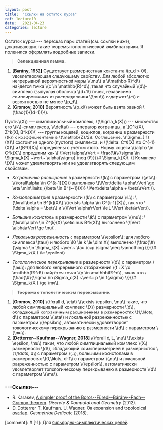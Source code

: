 ```yaml
---
layout: post
title:  "Ссылки на остаток курса"
ref: lecture10
date:   2021-04-23
categories: lecture
---
```


Остаток курса --- пересказ пары статей (см. ссылки ниже), доказывающих такие теоремы топологической комбинаторики. Я поленился оформлять подробные записки.

> **Селекционная лемма.**
1. **[Bárány, 1982]** Существует размерностная константа \\(p_d > 0\\), удовлетворяющая следующему свойству. Для любой абсолютно непрерывной вероятностной меры \\(\mu\\) в \\(\mathbb{R}^d\\) найдётся точка \\(c \in \mathbb{R}^d\\), такая что случайный \\(d\\)-симплекс (выпуклая оболочка \\(d+1\\) точек, независимо семплированных из распределения \\(\mu\\)) содержит \\(c\\) с вероятностью не менее \\(p_d\\). 
2. **[Gromov, 2010]** Вероятность \\(p_d\\) может быть взята равной \\(\frac{1}{(d+1)!}\\). 

Пусть \\(X\\) --- симплициальный комплекс, \\(\Sigma_k(X)\\) --- множество его \\(k\\)-симплексов, \\(\delta\\) --- оператор кограницы, а \\(C^k(X), Z^k(X), B^k(X)\\) --- группы коцепей, коциклов, кограниц в размерности \((k\\) с коэффициентами в \\(\mathbb{Z}/2\\). Соглашение: \\(\Sigma_{-1}(X)\\) состоит из одного (пустого) симплекса, и \\(\delta: C^0(X) \to C^{-1}(X)\\) и \\(B^0(X)\\) определены с учётом этого. Норму коцепи \\(\alpha \in C^k(X)\\) определим как 
\\[
\lVert \alpha\rVert = \frac{\\#\\{\sigma \in \Sigma_k(X) ~\vert~ \alpha(\sigma) \neq 0\\}}{\\# \Sigma_k(X)}.
\\]
Комплекс \\(X\\) может удовлетворять или не удовлетворять следующим свойствам.

* _Кограничное расширение_ в размерности \\(k\\) с параметром \\(\eta\\): \\(\forall\alpha \in C^{k-1}(X)\\) выполнено \\(\lVert\delta \alpha\rVert \ge \eta \min\limits_{\beta \in B^{k-1}(X)} \lVert\delta \alpha + \beta\rVert \\).

* _Коизопериметрия_ в размерности \\(k\\) с параметром \\(L\\): \\(\forall\beta \in B^{k}(X)\\) \\(\exists \alpha \in C^{k-1}(X)\\), так что \\(\delta \alpha = \beta\\) и \\(\lVert \alpha\rVert \le L \lVert \beta\rVert\\).

* _Большие косистолы_ в размерности \\(k\\) с параметром \\(\nu\\): \\(\forall\alpha \in Z^{k}(X) \setminus B^k(X)\\) выполнено \\(\lVert \alpha\rVert \ge \nu\\).

* _Локальная разреженность_ с параметром \\(\epsilon\\): для любого симплекса \\(tau\\) и любого \\(0 \le k \le \dim X\\) выполнено \\(\frac{\\#\\{\sigma \in \Sigma_k(X) ~\vert~ \tau \cap \sigma \neq \varnothing \\}}{\\# \Sigma_k(X)} \le \epsilon\\).

* _Топологическое перекрывание_ в размерности \\(d\\) с параметром \\(\mu\\): для любого непрерывного отображения \\(f : X \to \mathbb{R}^d\\) найдётся точка \\(p \in \mathbb{R}^d\\), такая что \\(\frac{\\#\\{\sigma \in \Sigma_d(X) ~\vert~ p \in f(\sigma) \\}}{\\# \Sigma_k(X)} \ge \mu\\). 

> **Теорема о топологическом перекрывании.**
1. **[Gromov, 2010]** \\(\forall d, \eta\\) \\(\exists \epsilon, \mu\\) такие, что любой симплициальный комплекс \\(X\\) размерности \\(d\\), обладающий кограничным расширением в размерностях \\(1,\ldots, d\\) с параметром \\(\eta\\) и локальной разреженностью с параметром \\(\epsilon\\), автоматически удовлетворяет топологическому перекрыванию в размерности \\(d\\) с параметром \\(\mu\\).
2. **[Dotterrer--Kaufman--Wagner, 2018]** \\(\forall d, L, \nu\\) \\(\exists \epsilon, \mu\\) такие, что любой симплициальный комплекс \\(X\\) размерности \\(d\\), обладающий коизопериметрией в размерностях \\(1,\ldots, d\\) с параметром \\(L\\), большими косистолами в размерностях \\(0,\ldots, d-1\\) с параметром \\(\nu\\) и локальной разреженностью с параметром \\(\epsilon\\), автоматически удовлетворяет топологическому перекрыванию в размерности \\(d\\) с параметром \\(\mu\\).

### ---Ссылки---
* R. Karasev, [A simpler proof of the Boros--Füredi--Bárány--Pach--Gromov theorem](https://link.springer.com/article/10.1007/s00454-011-9332-1). _Discrete & Computational Geometry_ (2012).
* D. Dotterrer, T. Kaufman, U. Wagner, [On expansion and topological overlap](https://link.springer.com/article/10.1007/s10711-017-0291-4). _Geometriae Dedicata_ (2018).


[comment]: # [^1]: Для [бильярдно-симплектических целей](https://academic.oup.com/imrn/article/2020/7/1957/4976243).